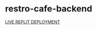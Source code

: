 # restro-cafe-backend

[LIVE REPLIT DEPLOYMENT](https://restro-cafe-backend.anthonymagallon.repl.co)
